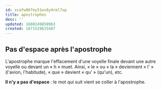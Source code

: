 ```yaml
---
id: xcafw067ey51ov6y4rml7up
title: apostrophes
desc: ''
updated: 1680249858963
created: 1671529615487
---
```


## Pas d'espace après l'apostrophe

L'apostrophe marque l'effacement d'une voyelle finale devant une autre voyelle ou devant un « h » muet. Ainsi, « le » ou « la » deviennent « l' » (l'avion, l'habitude), « que » devient « qu' » (qu'un), etc. 

**Il n'y a pas d'espace** : le mot qui suit vient se coller à l'apostrophe.